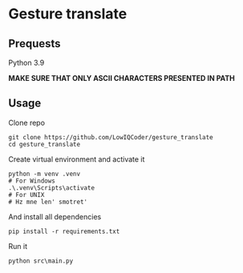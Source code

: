 # Gesture translate

## Prequests

Python 3.9

**MAKE SURE THAT ONLY ASCII CHARACTERS PRESENTED IN PATH**

## Usage

Clone repo 

```
git clone https://github.com/LowIQCoder/gesture_translate
cd gesture_translate
```

Create virtual environment and activate it

```
python -m venv .venv
# For Windows
.\.venv\Scripts\activate
# For UNIX
# Hz mne len' smotret'
```

And install all dependencies

```
pip install -r requirements.txt
```

Run it

```
python src\main.py
```

